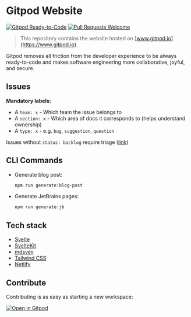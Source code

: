 # Gitpod Website

[![Gitpod Ready-to-Code](https://img.shields.io/badge/Gitpod-ready--to--code-908a85?logo=gitpod)](https://gitpod.io/#https://github.com/gitpod-io/website)
[![Pull Requests Welcome](https://img.shields.io/badge/PRs-welcome-brightgreen.svg)](https://makeapullrequest.com)

> This repository contains the website hosted on [www.gitpod.io](https://www.gitpod.io).

Gitpod removes all friction from the developer experience to be always ready-to-code and makes software engineering more collaborative, joyful, and secure.

## Issues

**Mandatory labels:**

- A `team: x` - Which team the issue belongs to
- A `section: x` - Which area of docs it corresponds to (helps understand ownership)
- A `type: x` - e.g. `bug`, `suggestion`, `question`

Issues without `status: backlog` require triage ([link](https://github.com/gitpod-io/website/issues?q=is%3Aopen+-label%3A%22status%3A+backlog%22+))

## CLI Commands

- Generate blog post:

  ```sh
  npm run generate:blog-post
  ```

- Generate JetBrains pages:

  ```sh
  npm run generate:jb
  ```

## Tech stack

- [Svelte](https://svelte.dev)
- [SvelteKit](https://kit.svelte.dev)
- [mdsvex](https://mdsvex.com)
- [Tailwind CSS](https://tailwindcss.com)
- [Netlify](https://www.netlify.com)

## Contribute

Contributing is as easy as starting a new workspace:

[![Open in Gitpod](https://www.gitpod.io/svg/open-in-gitpod.svg)](https://gitpod.io/#https://github.com/gitpod-io/website)
